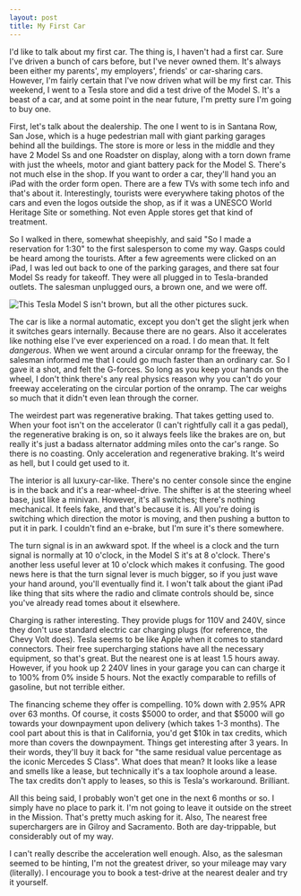 ```yaml
---
layout: post
title: My First Car 
---
```


I'd like to talk about my first car. The thing is, I haven't had a first car. Sure I've driven a bunch of cars before, but I've never owned them. It's always been either my parents', my employers', friends' or car-sharing cars. However, I'm fairly certain that I've now driven what will be my first car. This weekend, I went to a Tesla store and did a test drive of the Model S. It's a beast of a car, and at some point in the near future, I'm pretty sure I'm going to buy one.

First, let's talk about the dealership. The one I went to is in Santana Row, San Jose, which is a huge pedestrian mall with giant parking garages behind all the buildings. The store is more or less in the middle and they have 2 Model Ss and one Roadster on display, along with a torn down frame with just the wheels, motor and giant battery pack for the Model S. There's not much else in the shop. If you want to order a car, they'll hand you an iPad with the order form open. There are a few TVs with some tech info and that's about it. Interestingly, tourists were everywhere taking photos of the cars and even the logos outside the shop, as if it was a UNESCO World Heritage Site or something. Not even Apple stores get that kind of treatment. 

So I walked in there, somewhat sheepishly, and said "So I made a reservation for 1:30" to the first salesperson to come my way. Gasps could be heard among the tourists. After a few agreements were clicked on an iPad, I was led out back to one of the parking garages, and there sat four Model Ss ready for takeoff. They were all plugged in to Tesla-branded outlets. The salesman unplugged ours, a brown one, and we were off.

![This Tesla Model S isn't brown, but all the other pictures suck.](http://www.blogcdn.com/www.autoblog.com/media/2012/09/2012-tesla-model-s-fd.jpg)

The car is like a normal automatic, except you don't get the slight jerk when it switches gears internally. Because there are no gears. Also it accelerates like nothing else I've ever experienced on a road. I do mean that. It felt *dangerous*. When we went around a circular onramp for the freeway, the salesman informed me that I could go much faster than an ordinary car. So I gave it a shot, and felt the G-forces. So long as you keep your hands on the wheel, I don't think there's any real physics reason why you can't do your freeway accelerating on the circular portion of the onramp. The car weighs so much that it didn't even lean through the corner.

The weirdest part was regenerative braking. That takes getting used to. When your foot isn't on the accelerator (I can't rightfully call it a gas pedal), the regenerative braking is on, so it always feels like the brakes are on, but really it's just a badass alternator addming miles onto the car's range. So there is no coasting. Only acceleration and regenerative braking. It's weird as hell, but I could get used to it.

The interior is all luxury-car-like. There's no center console since the engine is in the back and it's a rear-wheel-drive. The shifter is at the steering wheel base, just like a minivan. However, it's all switches; there's nothing mechanical. It feels fake, and that's because it is. All you're doing is switching which direction the motor is moving, and then pushing a button to put it in park. I couldn't find an e-brake, but I'm sure it's there somewhere. 

The turn signal is in an awkward spot. If the wheel is a clock and the turn signal is normally at 10 o'clock, in the Model S it's at 8 o'clock. There's another less useful lever at 10 o'clock which makes it confusing. The good news here is that the turn signal lever is much bigger, so if you just wave your hand around, you'll eventually find it. I won't talk about the giant iPad like thing that sits where the radio and climate controls should be, since you've already read tomes about it elsewhere.

Charging is rather interesting. They provide plugs for 110V and 240V, since they don't use standard electric car charging plugs (for reference, the Chevy Volt does). Tesla seems to be like Apple when it comes to standard connectors. Their free supercharging stations have all the necessary equipment, so that's great. But the nearest one is at least 1.5 hours away. However, if you hook up 2 240V lines in your garage you can can charge it to 100% from 0% inside 5 hours. Not the exactly comparable to refills of gasoline, but not terrible either.

The financing scheme they offer is compelling. 10% down with 2.95% APR over 63 months. Of course, it costs $5000 to order, and that $5000 will go towards your downpayment upon delivery (which takes 1-3 months). The cool part about this is that in California, you'd get $10k in tax credits, which more than covers the downpayment. Things get interesting after 3 years. In their words, they'll buy it back for "the same residual value percentage as the iconic Mercedes S Class". What does that mean? It looks like a lease and smells like a lease, but technically it's a tax loophole around a lease. The tax credits don't apply to leases, so this is Tesla's workaround. Brilliant.

All this being said, I probably won't get one in the next 6 months or so. I simply have no place to park it. I'm not going to leave it outside on the street in the Mission. That's pretty much asking for it. Also, The nearest free superchargers are in Gilroy and Sacramento. Both are day-trippable, but considerably out of my way.

I can't really describe the acceleration well enough. Also, as the salesman seemed to be hinting, I'm not the greatest driver, so your mileage may vary (literally). I encourage you to book a test-drive at the nearest dealer and try it yourself.
